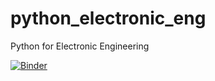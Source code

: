 # python_electronic_eng
Python for Electronic Engineering

[![Binder](https://mybinder.org/badge_logo.svg)](https://mybinder.org/v2/gh/wooihaw/python_electronic_eng/main)
